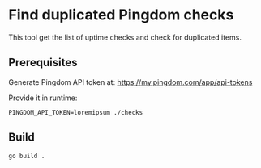 # Find duplicated Pingdom checks

This tool get the list of uptime checks and check for duplicated items.

## Prerequisites

Generate Pingdom API token at: https://my.pingdom.com/app/api-tokens

Provide it in runtime:
```
PINGDOM_API_TOKEN=loremipsum ./checks
```

## Build

```
go build .
```
